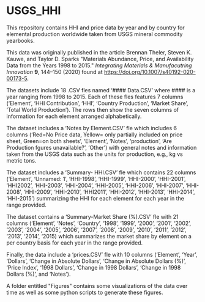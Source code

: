 # USGS_HHI
This repository contains HHI and price data by year and by country for elemental production worldwide taken from USGS mineral commodity yearbooks. 

This data was originally published in the article Brennan Theler, Steven K. Kauwe, and Taylor D. Sparks "Materials Abundance, Price, and Availability Data from the Years 1998 to 2015." _Integrating Materials & Manufacutring Innovation_ **9**, 144–150 (2020) found at https://doi.org/10.1007/s40192-020-00173-5.

The datasets include 18 .CSV fles named ‘#### Data.CSV’ where #### is a year ranging from 1998 to 2015. Each of these fles features 7 columns (‘Element’, ‘HHI Contribution’, ‘HHI’, ‘Country Production’, ‘Market Share’, ‘Total World Production’). The rows then show the seven columns of information for each element arranged alphabetically.

The dataset includes a ‘Notes by Element.CSV’ fle which includes 6 columns (‘Red=No Price data, Yellow= only partially included on price sheet, Green=on both sheets’, ‘Element’, ‘Notes’, ‘production’, ‘Are Production fgures unavailable?’, ‘Other’) with general notes and information taken from the USGS data such as the units for production, e.g., kg vs metric tons. 

The dataset includes a ‘Summary- HHI.CSV’ fle which contains 22 columns (‘Element’, ‘Unnamed: 1’, ‘HHI-1998’, ‘HHI-1999’, ‘HHI-2000’, ‘HHI-2001’, ‘HHI2002’, ‘HHI-2003’, ‘HHI-2004’, ‘HHI-2005’, ‘HHI-2006’, ‘HHI-2007’, ‘HHI-2008’, ‘HHI-2009’, ‘HHI-2010’, ‘HHI2011’, ‘HHI-2012’, ‘HHI-2013’, ‘HHI-2014’, ‘HHI-2015’) summarizing the HHI for each element for each year in the range provided. 

The dataset contains a ‘Summary-Market Share (%).CSV’ fle with 21 columns (‘Element’, ‘Notes’, ‘Country’, ‘1998’, ‘1999’, ‘2000’, ‘2001’, ‘2002’, ‘2003’, ‘2004’, ‘2005’, ‘2006’, ‘2007’, ‘2008’, ‘2009’, ‘2010’, ‘2011’, ‘2012’, ‘2013’, ‘2014’, ‘2015) which summarizes the market share by element on a per country basis for each year in the range provided. 

Finally, the data include a ‘prices.CSV’ fle with 10 columns (‘Element’, ‘Year’, ‘Dollars’, ‘Change in Absolute Dollars’, ‘Change in Absolute Dollars (%)’, ‘Price Index’, ‘1998 Dollars’, ‘Change in 1998 Dollars’, ‘Change in 1998 Dollars (%)’, and ‘Notes’).

A folder entitled "Figures" contains some visualizations of the data over time as well as some python scripts to generate these figures. 
